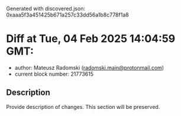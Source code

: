 Generated with discovered.json: 0xaaa5f3a451425b671a257c33dd56a1b8c778f1a8

# Diff at Tue, 04 Feb 2025 14:04:59 GMT:

- author: Mateusz Radomski (<radomski.main@protonmail.com>)
- current block number: 21773615

## Description

Provide description of changes. This section will be preserved.
